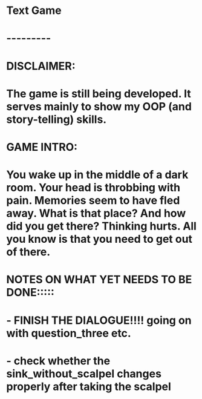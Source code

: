 # Text Game
# ---------
#
# DISCLAIMER:
# The game is still being developed. It serves mainly to show my OOP (and story-telling) skills. 
#
# GAME INTRO:
# You wake up in the middle of a dark room. Your head is throbbing with pain. Memories seem to have fled away. What is that place? And how did you get there? Thinking hurts. All you know is that you need to get out of there.
#
#
#
#
# NOTES ON WHAT YET NEEDS TO BE DONE:::::
# 
# - FINISH THE DIALOGUE!!!! going on with question_three etc.
# - check whether the sink_without_scalpel changes properly after taking the scalpel
# 
# 
# 
# 
# 
# 
# 
# 
#
#
#
#
# 

